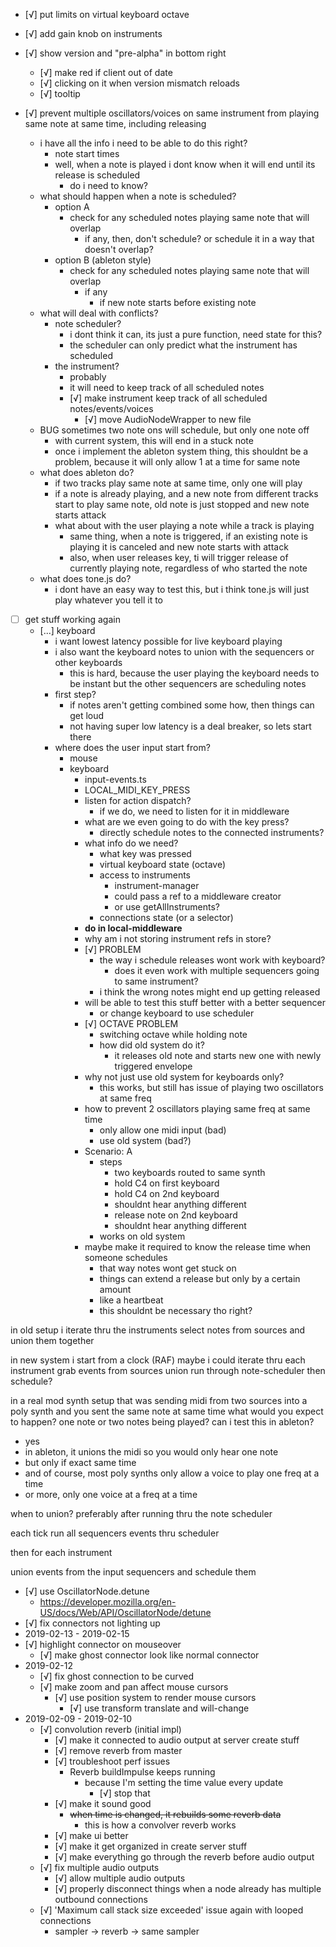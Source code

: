 - [√] put limits on virtual keyboard octave
- [√] add gain knob on instruments

- [√] show version and "pre-alpha" in bottom right
	- [√] make red if client out of date
	- [√] clicking on it when version mismatch reloads
	- [√] tooltip

- [√] prevent multiple oscillators/voices on same instrument from playing same note at same time, including releasing
	- i have all the info i need to be able to do this right?
		- note start times
		- well, when a note is played i dont know when it will end until its release is scheduled
			- do i need to know?
	- what should happen when a note is scheduled?
		- option A
			- check for any scheduled notes playing same note that will overlap
				- if any, then, don't schedule? or schedule it in a way that doesn't overlap?
		- option B (ableton style)
			- check for any scheduled notes playing same note that will overlap
				- if any
					- if new note starts before existing note
	- what will deal with conflicts?
		- note scheduler?
			- i dont think it can, its just a pure function, need state for this?
			- the scheduler can only predict what the instrument has scheduled
		- the instrument?
			- probably
			- it will need to keep track of all scheduled notes
			- [√] make instrument keep track of all scheduled notes/events/voices
				- [√] move AudioNodeWrapper to new file
	- BUG sometimes two note ons will schedule, but only one note off
		- with current system, this will end in a stuck note
		- once i implement the ableton system thing, this shouldnt be a problem, because it will only allow 1 at a time for same note
	- what does ableton do?
		- if two tracks play same note at same time, only one will play
		- if a note is already playing, and a new note from different tracks start to play same note, old note is just stopped and new note starts attack
		- what about with the user playing a note while a track is playing
			- same thing, when a note is triggered, if an existing note is playing it is canceled and new note starts with attack
			- also, when user releases key, ti will trigger release of currently playing note, regardless of who started the note
	- what does tone.js do?
		- i dont have an easy way to test this, but i think tone.js will just play whatever you tell it to

- [ ] get stuff working again
	- [...] keyboard
		- i want lowest latency possible for live keyboard playing
		- i also want the keyboard notes to union with the sequencers or other keyboards
			- this is hard, because the user playing the keyboard needs to be instant
				but the other sequencers are scheduling notes
		- first step?
			- if notes aren't getting combined some how, then things can get loud
			- not having super low latency is a deal breaker, so lets start there
		- where does the user input start from?
			- mouse
			- keyboard
				- input-events.ts
				- LOCAL_MIDI_KEY_PRESS
				- listen for action dispatch?
					- if we do, we need to listen for it in middleware
				- what are we even going to do with the key press?
					- directly schedule notes to the connected instruments?
				- what info do we need?
					- what key was pressed
					- virtual keyboard state (octave)
					- access to instruments
						- instrument-manager
						- could pass a ref to a middleware creator
						- or use getAllInstruments?
					- connections state (or a selector)
				- **do in local-middleware**
				- why am i not storing instrument refs in store?
				- [√] PROBLEM
					- the way i schedule releases wont work with keyboard?
						- does it even work with multiple sequencers going to same instrument?
					- i think the wrong notes might end up getting released
				- will be able to test this stuff better with a better sequencer
					- or change keyboard to use scheduler
				- [√] OCTAVE PROBLEM
					- switching octave while holding note
					- how did old system do it?
						- it releases old note and starts new one with newly triggered envelope
				- why not just use old system for keyboards only?
					- this works, but still has issue of playing two oscillators at same freq
				- how to prevent 2 oscillators playing same freq at same time
					- only allow one midi input (bad)
					- use old system (bad?)
				- Scenario: A
					- steps
						- two keyboards routed to same synth
						- hold C4 on first keyboard
						- hold C4 on 2nd keyboard
						- shouldnt hear anything different
						- release note on 2nd keyboard
						- shouldnt hear anything different
					- works on old system
				- maybe make it required to know the release time when someone schedules
					- that way notes wont get stuck on
					- things can extend a release but only by a certain amount
					- like a heartbeat
					- this shouldnt be necessary tho right?

in old setup
i iterate thru the instruments
select notes from sources and union them together


in new system
i start from a clock (RAF)
maybe i could iterate thru each instrument
grab events from sources
union
run through note-scheduler
then schedule?


in a real mod synth setup
that was sending midi from two sources into a poly synth
and you sent the same note at same time
what would you expect to happen?
one note or two notes being played?
can i test this in ableton?
- yes
- in ableton, it unions the midi so you would only hear one note
- but only if exact same time
- and of course, most poly synths only allow a voice to play one freq at a time
- or more, only one voice at a freq at a time


when to union?
preferably after running thru the note scheduler


each tick
run all sequencers events thru scheduler

then for each instrument

union events from the input sequencers and schedule them
- [√] use OscillatorNode.detune
	- https://developer.mozilla.org/en-US/docs/Web/API/OscillatorNode/detune
- [√] fix connectors not lighting up
- 2019-02-13 - 2019-02-15
- [√] highlight connector on mouseover
	- [√] make ghost connector look like normal connector
- 2019-02-12
	- [√] fix ghost connection to be curved
	- [√] make zoom and pan affect mouse cursors
		- [√] use position system to render mouse cursors
			- [√] use transform translate and will-change
- 2019-02-09 - 2019-02-10
	- [√] convolution reverb (initial impl)
		- [√] make it connected to audio output at server create stuff
		- [√] remove reverb from master
		- [√] troubleshoot perf issues
			- Reverb buildImpulse keeps running
				- because I'm setting the time value every update
					- [√] stop that
		- [√] make it sound good
			- ~~when time is changed, it rebuilds some reverb data~~
				- this is how a convolver reverb works
		- [√] make ui better
		- [√] make it get organized in create server stuff
		- [√] make everything go through the reverb before audio output
	- [√] fix multiple audio outputs
		- [√] allow multiple audio outputs
		- [√] properly disconnect things when a node already has multiple outbound connections
	- [√] 'Maximum call stack size exceeded' issue again with looped connections
		- sampler -> reverb -> same sampler

